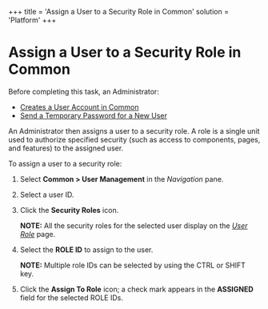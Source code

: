 +++
title = 'Assign a User to a Security Role in Common'
solution = 'Platform'
+++

# Assign a User to a Security Role in Common

Before completing this task, an Administrator:

  - [Creates a User Account in Common](Create_a_User)
  - [Send a Temporary Password for a New
    User](Send_a_Temporary_Password_to_a_User)

An Administrator then assigns a user to a security role. A role is a
single unit used to authorize specified security (such as access to
components, pages, and features) to the assigned user.

To assign a user to a security role:

1.  Select **Common \> User Management** in the *Navigation* pane.

2.  Select a user ID.

3.  Click the **Security Roles** icon.
    
    **NOTE:** All the security roles for the selected user display on
    the <span style="font-style: italic;">[User
    Role](../Page_Desc/User_Role)</span> page.

4.  Select the **ROLE ID** to assign to the user.
    
    **NOTE:** Multiple role IDs can be selected by using the CTRL or
    SHIFT key.

5.  Click the **Assign To Role** icon; a check mark appears in the
    **ASSIGNED** field for the selected ROLE IDs.

